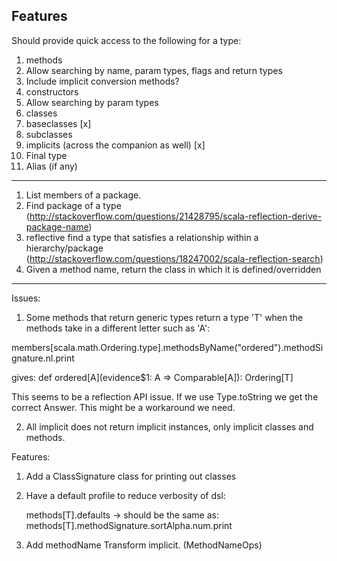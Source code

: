 ## Features ##

Should provide quick access to the following for a type:

1. methods
  1. Allow searching by name, param types, flags and return types
  1. Include implicit conversion methods?
1. constructors
  1. Allow searching by param types
1. classes
1. baseclasses [x]
1. subclasses
1. implicits (across the companion as well) [x]
1. Final type
1. Alias (if any)

----

1. List members of a package.
2. Find package of a type (http://stackoverflow.com/questions/21428795/scala-reflection-derive-package-name)
3. reflective find a type that satisfies a relationship within a hierarchy/package (http://stackoverflow.com/questions/18247002/scala-reflection-search)
4. Given a method name, return the class in which it is defined/overridden

----

Issues:

1. Some methods that return generic types return a type 'T' when the methods take in a different letter such as 'A':

members[scala.math.Ordering.type].methodsByName("ordered").methodSignature.nl.print

gives:
    def ordered[A](evidence$1: A => Comparable[A]): Ordering[T]

This seems to be a reflection API issue. If we use Type.toString we get the correct Answer. This might be a workaround we need.

2. All implicit does not return implicit instances, only implicit classes and methods.

Features:

1. Add a ClassSignature class for printing out classes

2. Have a default profile to reduce verbosity of dsl:

    methods[T].defaults -> should be the same as:
    methods[T].methodSignature.sortAlpha.num.print

3. Add methodName Transform implicit. (MethodNameOps)